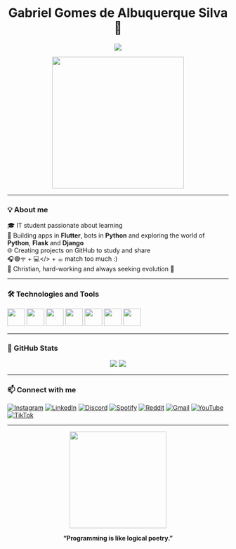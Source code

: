 <h1 align="center">Gabriel Gomes de Albuquerque Silva 👋</h1>
<p align="center">
  <img src="https://readme-typing-svg.herokuapp.com?color=00FFFF&lines=evolving+ +developer </>👨🏻‍💻❤️;Passionate+about+technology! 🌐" />
</p>

<p align="center">
  <img src="https://media.giphy.com/media/qgQUggAC3Pfv687qPC/giphy.gif" width="300" />
</p>

---

### 💡 About me

🎓 IT student passionate about learning <br>
🔧 Building apps in **Flutter**, bots in **Python** and exploring the world of **Python**, **Flask** and **Django** <br>
🌐 Creating projects on GitHub to study and share <br>
🎧🟢ᯤ + 💻</> + ☕︎ match too much :) <br>
🙏 Christian, hard-working and always seeking evolution 🙌

---

### 🛠️ Technologies and Tools

<p align="left">
  <img src="https://cdn.jsdelivr.net/gh/devicons/devicon/icons/python/python-original.svg" width="40"/>
  <img src="https://cdn.jsdelivr.net/gh/devicons/devicon/icons/flask/flask-original.svg" width="40"/>
  <img src="https://cdn.jsdelivr.net/gh/devicons/devicon/icons/django/django-plain.svg" width="40"/>
  <img src="https://cdn.jsdelivr.net/gh/devicons/devicon/icons/html5/html5-original.svg" width="40"/>
  <img src="https://cdn.jsdelivr.net/gh/devicons/devicon/icons/css3/css3-original.svg" width="40"/>
  <img src="https://cdn.jsdelivr.net/gh/devicons/devicon/icons/mysql/mysql-original.svg" width="40"/>
  <img src="https://cdn.jsdelivr.net/gh/devicons/devicon/icons/github/github-original.svg" width="40"/>
</p>

---

### 🚀 GitHub Stats

<p align="center">
  <img src="https://github-readme-stats.vercel.app/api?username=GabrielAlbq&show_icons=true&theme=tokyonight" />
  <img src="https://github-readme-stats.vercel.app/api/top-langs/?username=GabrielAlbq&layout=compact&theme=tokyonight" />
</p>

---

### 📫 Connect with me

[![Instagram](https://img.shields.io/badge/Instagram-DD2A7B?style=for-the-badge&logo=instagram&logoColor=white)](https://www.instagram.com/gabriel.albqr_/)
[![LinkedIn](https://img.shields.io/badge/LinkedIn-0077B5?style=for-the-badge&logo=linkedin&logoColor=white)](https://www.linkedin.com/in/gabriel-albqr/)
[![Discord](https://img.shields.io/badge/Discord-5865F2?style=for-the-badge&logo=discord&logoColor=white)](http://discordapp.com/users/376074349117177858)
[![Spotify](https://img.shields.io/badge/Spotify-1DB954?style=for-the-badge&logo=spotify&logoColor=white)](https://open.spotify.com/user/31cmrlx6jvc7vrrhxzb3db5m4d5a?si=ee824a9a795b4274&nd=1&dlsi=374a0ec814b640db)
[![Reddit](https://img.shields.io/badge/Reddit-FF4500?style=for-the-badge&logo=reddit&logoColor=white)](https://www.reddit.com/user/GabrielAlbqr/)
[![Gmail](https://img.shields.io/badge/Email-D14836?style=for-the-badge&logo=gmail&logoColor=white)](mailto:gabriel.albqdev@outlook.com)
[![YouTube](https://img.shields.io/badge/YouTube-FF0000?style=for-the-badge&logo=youtube&logoColor=white)](https://www.youtube.com/@gabriel.albuqr/videos)
[![TikTok](https://img.shields.io/badge/TikTok-000000?style=for-the-badge&logo=tiktok&logoColor=white)](https://www.tiktok.com/@gabriel.albq_)

---

<p align="center">
  <img src="https://media0.giphy.com/media/v1.Y2lkPTc5MGI3NjExd295OHBmMjAzMWRleWNhMHkxNXBvcmttcW11aTNpbGpjMWJvODJ5YiZlcD12MV9pbnRlcm5hbF9naWZfYnlfaWQmY3Q9Zw/jBOOXxSJfG8kqMxT11/giphy.gif" width="220" />
</p>
<p align="center">
  <b>“Programming is like logical poetry.”</b>
</p>

